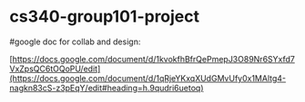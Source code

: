 # cs340-group101-project




#google doc for collab and design:

[https://docs.google.com/document/d/1kvokfhBfrQePmepJ3O89Nr6SYxfd7VxZpsQC6tOQoPU/edit](https://docs.google.com/document/d/1qRjeYKxqXUdGMvUfy0x1MAltg4-nagkn83cS-z3pEqY/edit#heading=h.9qudri6uetoq)

